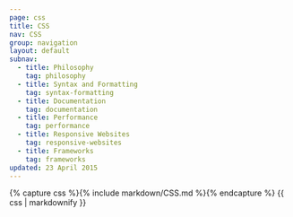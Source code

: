 ```yaml
---
page: css
title: CSS
nav: CSS
group: navigation
layout: default
subnav:
  - title: Philosophy
    tag: philosophy
  - title: Syntax and Formatting
    tag: syntax-formatting
  - title: Documentation
    tag: documentation
  - title: Performance
    tag: performance
  - title: Responsive Websites
    tag: responsive-websites
  - title: Frameworks
    tag: frameworks
updated: 23 April 2015
---
```


<div class="docs-section">
		{% capture css %}{% include markdown/CSS.md %}{% endcapture %}
		{{ css | markdownify }}
</div>